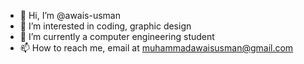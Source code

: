 - 👋 Hi, I’m @awais-usman
- 👀 I’m interested in coding, graphic design
- 🌱 I’m currently a computer engineering student
- 📫 How to reach me, email at muhammadawaisusman@gmail.com

<!---
awais-usman/awais-usman is a ✨ special ✨ repository because its `README.md` (this file) appears on your GitHub profile.
You can click the Preview link to take a look at your changes.
--->
